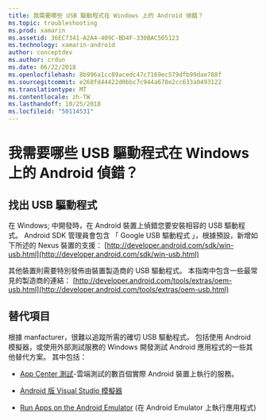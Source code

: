 ```yaml
---
title: 我需要哪些 USB 驅動程式在 Windows 上的 Android 偵錯？
ms.topic: troubleshooting
ms.prod: xamarin
ms.assetid: 36EC7341-A2A4-409C-BD4F-330BAC505123
ms.technology: xamarin-android
author: conceptdev
ms.author: crdun
ms.date: 06/22/2018
ms.openlocfilehash: 8b996a1cc89acedc47c7169ec579dfb99dae788f
ms.sourcegitcommit: e268fd44422d0bbc7c944a678e2cc633a0493122
ms.translationtype: MT
ms.contentlocale: zh-TW
ms.lasthandoff: 10/25/2018
ms.locfileid: "50114531"
---
```

# <a name="what-usb-drivers-do-i-need-to-debug-android-on-windows"></a>我需要哪些 USB 驅動程式在 Windows 上的 Android 偵錯？

## <a name="finding-usb-drivers"></a>找出 USB 驅動程式

在 Windows; 中開發時，在 Android 裝置上偵錯您要安裝相容的 USB 驅動程式。 Android SDK 管理員會包含 「 Google USB 驅動程式 」，根據預設，新增如下所述的 Nexus 裝置的支援： [http://developer.android.com/sdk/win-usb.html](http://developer.android.com/sdk/win-usb.html)

其他裝置則需要特別發佈由裝置製造商的 USB 驅動程式。 本指南中包含一些最常見的製造商的連結： [http://developer.android.com/tools/extras/oem-usb.html](http://developer.android.com/tools/extras/oem-usb.html)

## <a name="alternatives"></a>替代項目

根據 manfacturer，很難以追蹤所需的確切 USB 驅動程式。 包括使用 Android 模擬器，或使用外部測試服務的 Windows 開發測試 Android 應用程式的一些其他替代方案。 其中包括：

- [App Center 測試](https://docs.microsoft.com/appcenter/test-cloud/)-雲端測試的數百個實際 Android 裝置上執行的服務。

- [Android 版 Visual Studio 模擬器](https://visualstudio.microsoft.com/vs/msft-android-emulator/)

- [Run Apps on the Android Emulator](~/android/deploy-test/debugging/debug-on-emulator.md) (在 Android Emulator 上執行應用程式)

